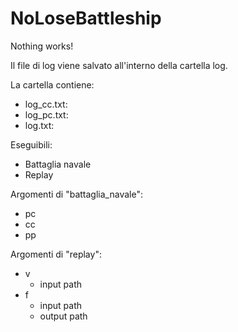 # NoLoseBattleship

Nothing works!

Il file di log viene salvato all'interno della cartella log.

La cartella contiene:
 - log_cc.txt: 
 - log_pc.txt:
 - log.txt: 

Eseguibili:
 - Battaglia navale
 - Replay

 Argomenti di "battaglia_navale":
 - pc
 - cc
 - pp

 Argomenti di "replay":
 - v
    - input path
 - f
    - input path
    - output path

